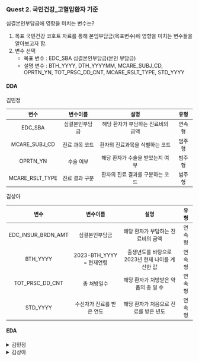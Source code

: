 ### Quest 2. 국민건강_고혈압환자 기준

 심결본인부담금에 영향을 미치는 변수는? 

1. 목표
국민건강 코호트 자료를 통해 본임부담금(목표변수)에 영향을 미치는 변수들을 알아보고자 함. 
2. 변수 선택
   - 목표 변수 : EDC_SBA 심결본인부담금(본인 부담금) 
   - 설명 변수 : BTH_YYYY, DTH_YYYYMM, MCARE_SUBJ_CD, OPRTN_YN, TOT_PRSC_DD_CNT, MCARE_RSLT_TYPE, STD_YYYY




#### DDA


김민정 

| 변수 | 변수이름 | 설명 | 유형 |
| :--:| :--: | :--: | :--: |
| EDC_SBA | 심결본인부담금 | 해당 환자가 부담하는 진료비의 금액 | 연속형 |
| MCARE_SUBJ_CD | 진료 과목 코드 | 환자의 진료과목을 식별하는 코드 | 범주형 |
| OPRTN_YN | 수술 여부 | 해당 환자가 수술을 받았는지 여부 | 범주형 |
| MCARE_RSLT_TYPE	| 진료 결과 구분 | 환자의 진료 결과를 구분하는 코드 | 범주형 |


김상아 

| 변수 | 변수이름 | 설명 | 유형 |
| :--:| :--: | :--: | :--: |
| EDC_INSUR_BRDN_AMT | 심결본인부담금 | 해당 환자가 부담하는 진료비의 금액 | 연속형 |
| BTH_YYYY | 2023-BTH_YYYY = 현재연령 | 출생년도를 바탕으로 2023년 현재 나이를 계산한 값 | 연속형 |
| TOT_PRSC_DD_CNT | 총 처방일수 | 해당 환자가 처방받은 약품의 총 일 수 | 연속형 |
| STD_YYYY| 수신자가 진료를 받은 연도 | 해당 환자가 처음으로 진료를 받은 년도 | 연속형 |



#### EDA


<details>

<summary> 김민정 </summary>

#### 1.EDC_SBA 심결본인부담금과 / MCARE_SUBJ_CD : 진료과목코드.
- 범주형
- 진료과목코드가 4(외과)인 경우 평균의 값(69366.666667)으로 4(외과)가 가장 많다. 
![Alt text](image-3.png)

#### 2.EDC_SBA 심결본인부담금과 / OPRTN_YN 수술여부
- 범주형
- 분석결과 수술(9)한 환자들의 본인 부담금비율이 더 높은 것을 확인할 수 있음. 
![Alt text](image-5.png)

#### 3.EDC_SBA 심결본인부담금과 / MCARE_RSLT_TYPE 진료결과구분
- 최종상태  1: 계속, 2: 이송, 3: 회송, 4 :사망, 9: 퇴원 또는 외래치료 종결 
- 범주형
- 9 . 퇴원 또는 외래치료 종결의 본인부담금이 가장 높은 것을 확인 할 수 있음 
![Alt text](image-6.png)


</details>

<details>

<summary> 김상아 </summary>

#### 연령-심결본인부담금
- 연속-연속
- lmplot?histplot?scatter?
-  ⇒ 전체 연관성이 보이지 않음. 
-  ⇒ 50-60 대 사이에서 본인부담금이 높은것으로 보여짐. 
- ![Alt text](image.png)

####  총 처방일수-심결본인부담금
- 연속-연속
- TOT_PRSC_DD_CNT scatter?
-  ⇒ 총 처방일수와 본인부담금의 연관성이 보이지 않음. 
- ![Alt text](image-1.png)

####  질병년차-심결본인부담금
- 범주-연속
- disease_year: 2023- 첫 진료받은 년도
- ⇒ 진료진단 받은 년차가 오래되었을수록 본인부담금의 누적이 클것이라고 예상했으나 13년차에서 가장 많았음. 다른 이유가 있을것으로 예상됨. 
- ![Alt text](image-2.png)



</details>

